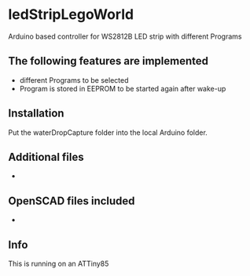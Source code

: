 # ledStripLegoWorld
Arduino based controller for WS2812B LED strip with different Programs

## The following features are implemented
* different Programs to be selected
* Program is stored in EEPROM to be started again after wake-up

## Installation
Put the waterDropCapture folder into the local Arduino folder.

## Additional files
-

## OpenSCAD files included
-

## Info
This is running on an ATTiny85
